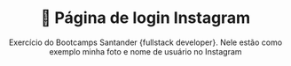 <h1 align="center"> 📱 Página de login Instagram</h1>
<p align="center">Exercício do Bootcamps Santander {fullstack developer}.
Nele estão como exemplo minha foto e nome de usuário no Instagram</p>
